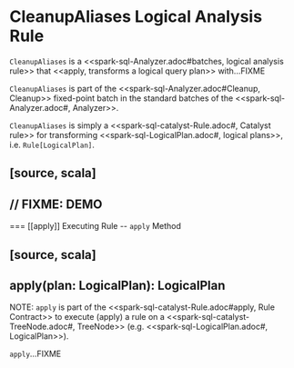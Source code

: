 # CleanupAliases Logical Analysis Rule

`CleanupAliases` is a <<spark-sql-Analyzer.adoc#batches, logical analysis rule>> that <<apply, transforms a logical query plan>> with...FIXME

`CleanupAliases` is part of the <<spark-sql-Analyzer.adoc#Cleanup, Cleanup>> fixed-point batch in the standard batches of the <<spark-sql-Analyzer.adoc#, Analyzer>>.

`CleanupAliases` is simply a <<spark-sql-catalyst-Rule.adoc#, Catalyst rule>> for transforming <<spark-sql-LogicalPlan.adoc#, logical plans>>, i.e. `Rule[LogicalPlan]`.

[source, scala]
----
// FIXME: DEMO
----

=== [[apply]] Executing Rule -- `apply` Method

[source, scala]
----
apply(plan: LogicalPlan): LogicalPlan
----

NOTE: `apply` is part of the <<spark-sql-catalyst-Rule.adoc#apply, Rule Contract>> to execute (apply) a rule on a <<spark-sql-catalyst-TreeNode.adoc#, TreeNode>> (e.g. <<spark-sql-LogicalPlan.adoc#, LogicalPlan>>).

`apply`...FIXME
